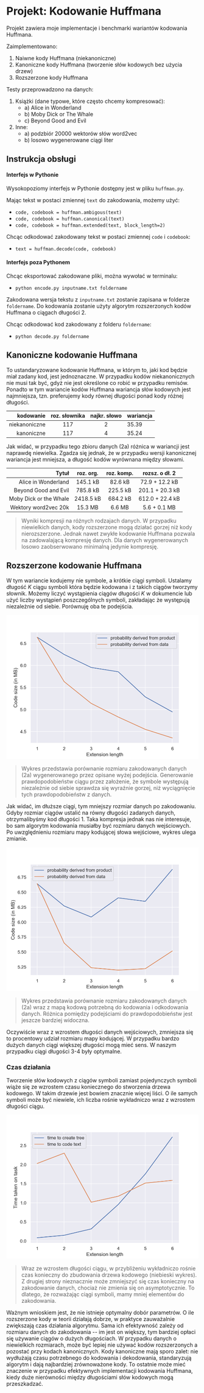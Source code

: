 # Projekt: Kodowanie Huffmana
Projekt zawiera moje implementacje i benchmarki wariantów kodowania Huffmana.

Zaimplementowano:
1. Naiwne kody Huffmana (niekanoniczne)
2. Kanoniczne kody Huffmana (tworzenie słów kodowych bez użycia drzew)
3. Rozszerzone kody Huffmana

Testy przeprowadzono na danych:
1. Książki (dane typowe, które często chcemy kompresować):
    * a) Alice in Wonderland
    * b) Moby Dick or The Whale
    * c) Beyond Good and Evil
2. Inne:
    * a) podzbiór 20000 wektorów słów word2vec
    * b) losowo wygenerowane ciągi liter

## Instrukcja obsługi
#### Interfejs w Pythonie
Wysokopoziomy interfejs w Pythonie dostępny jest w pliku `huffman.py`.

Mając tekst w postaci zmiennej `text` do zakodowania, możemy użyć:
* `code, codebook = huffman.ambigous(text)`
* `code, codebook = huffman.canonical(text)`
* `code, codebook = huffman.extended(text, block_length=2)`

Chcąc odkodować zakodowany tekst w postaci zmiennej `code` i `codebook`:
* `text = huffman.decode(code, codebook)`

#### Interfejs poza Pythonem
Chcąc eksportować zakodowane pliki, można wywołać w terminalu:
* `python encode.py inputname.txt foldername`

Zakodowana wersja tekstu z `inputname.txt` zostanie zapisana w folderze `foldername`. Do kodowania zostanie użyty algorytm rozszerzonych kodów Huffmana o ciągach długości 2.

Chcąc odkodować kod zakodowany z folderu `foldername`:
* `python decode.py foldername`


## Kanoniczne kodowanie Huffmana
To ustandaryzowane kodowanie Huffmana, w którym to, jaki kod będzie miał zadany kod, jest jednoznaczne. W przypadku kodów niekanonicznych nie musi tak być, gdyż nie jest określone co robić w przypadku remisów. Ponadto w tym wariancie kodów Huffmana wariancja słów kodowych jest najmniejsza, tzn. preferujemy kody równej długości ponad kody różnej długości. 

| kodowanie   | roz. słownika | najkr. słowo | wariancja |
| ---:        | :---: | :---: | --- |
| niekanoniczne  | 117 | 2 | 35.39 |
| kanoniczne     | 117 | 4 | 35.24 |

Jak widać, w przypadku tego zbioru danych (2a) różnica w wariancji jest naprawdę niewielka. Zgadza się jednak, że w przypadku wersji kanonicznej wariancja jest mniejsza, a długość kodów wyrównana między słowami.

| Tytuł | roz. org. | roz. komp. | rozsz. o dł. 2 |
| ---: | :---: | :---: | :---: |
| Alice in Wonderland | 145.1 kB | 82.6 kB | 72.9 + 12.2 kB |
| Beyond Good and Evil | 785.8 kB | 225.5 kB | 201.1 + 20.3 kB |
| Moby Dick or the Whale | 2418.5 kB | 684.2 kB | 612.0 + 22.4 kB |
| Wektory word2vec 20k   | 15.3 MB | 6.6 MB | 5.6 + 0.1 MB |
> Wyniki kompresji na różnych rodzajach danych. W przypadku niewielkich danych, kody rozszerzone mogą działać gorzej niż kody nierozszerzone. Jednak nawet zwykłe kodowanie Huffmana pozwala na zadowalającą kompresję danych. Dla danych wygenerowanych losowo zaobserwowano minimalną jedynie kompresję.

## Rozszerzone kodowanie Huffmana
W tym wariancie kodujemy nie symbole, a krótkie ciągi symboli. Ustalamy długość _K_ ciągu symboli która będzie kodowana i z takich ciągów tworzymy słownik. Możemy liczyć wystąpienia ciągów długości _K_ w dokumencie lub użyć liczby wystąpień poszczególnych symboli, zakładając że występują niezależnie od siebie. Porównuję oba te podejścia.

![](plots/extended.png)
> Wykres przedstawia porównanie rozmiaru zakodowanych danych (2a) wygenerowanego przez opisane wyżej podejścia. Generowanie prawdopodobieństw ciągu przez założenie, że symbole występują niezależnie od siebie sprawdza się wyraźnie gorzej, niż wyciągnięcie tych prawdopodobieństw z danych.

Jak widać, im dłuższe ciągi, tym mniejszy rozmiar danych po zakodowaniu. Gdyby rozmiar ciągów ustalić na równy długości zadanych danych, otrzymalibyśmy kod długości 1. Taka kompresja jednak nas nie interesuje, bo sam algorytm kodowania musiałby być rozmiaru danych wejściowych. Po uwzględnieniu rozmiaru mapy kodującej słowa wejściowe, wykres ulega zmianie.

![](plots/extended_with_codebook.png)
> Wykres przedstawia porównanie rozmiaru zakodowanych danych (2a) wraz z mapą kodową potrzebną do kodowania i odkodowania danych. Różnica pomiędzy podejściami do prawdopodobieństw jest jeszcze bardziej widoczna.

Oczywiście wraz z wzrostem długości danych wejściowych, zmniejsza się to procentowy udział rozmiaru mapy kodującej. W przypadku bardzo dużych danych ciągi większej długości mogą mieć sens. W naszym przypadku ciągi długości 3-4 były optymalne.

### Czas działania
Tworzenie słów kodowych z ciągów symboli zamiast pojedynczych symboli wiąże się ze wzrostem czasu koniecznego do stworzenia drzewa kodowego. W takim drzewie jest bowiem znacznie więcej liści. O ile samych symboli może być niewiele, ich liczba rośnie wykładniczo wraz z wzrostem długości ciągu.

![](plots/extended_time.png)
> Wraz ze wzrostem długości ciągu, w przybliżeniu wykładniczo rośnie czas konieczny do zbudowania drzewa kodowego (niebieski wykres). Z drugiej strony nieznacznie może zmniejszyć się czas konieczny na zakodowanie danych, chociaż nie zmienia się on asymptotycznie. To dlatego, że rozważając ciągi symboli, mamy mniej elementów do zakodowania.

Ważnym wnioskiem jest, że nie istnieje optymalny dobór parametrów. O ile rozszerzone kody w teorii działają dobrze, w praktyce zauważalnie zwiększają czas działania algorytmu. Sama ich efektywność zależy od rozmiaru danych do zakodowania -- im jest on większy, tym bardziej opłaci się używanie ciągów o dużych długościach. W przypadku danych o niewielkich rozmiarach, może być lepiej nie używać kodów rozszerzonych a pozostać przy kodach kanonicznych. Kody kanoniczne mają sporo zalet: nie wydłużają czasu potrzebnego do kodowania i dekodowania, standaryzują algorytm i dają najbardziej zrównoważone kody. To ostatnie może mieć znaczenie w przypadku efektywnych implementacji kodowania Huffmana, kiedy duże nierówności między długościami słów kodowych mogą przeszkadzać.